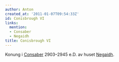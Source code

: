 ```yaml
---
author: Anton
created_at: '2011-01-07T09:54:33Z'
id: Conisbrough VI
links:
  mention:
  - Consaber
  - Negaidh
title: Conisbrough VI
---
```


Konung i [Consaber] 2903–2945 e.D. av huset [Negaidh].

  [Consaber]: Consaber
  [Negaidh]: Negaidh
